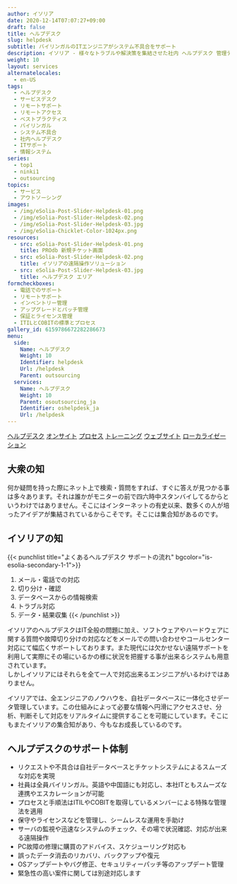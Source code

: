 ```yaml
---
author: イソリア
date: 2020-12-14T07:07:27+09:00
draft: false
title: ヘルプデスク
slug: helpdesk
subtitle: バイリンガルのITエンジニアがシステム不具合をサポート
description: イソリア - 様々なトラブルや解決策を集結させた社内 ヘルプデスク 管理データベースを利用し、バイリンガルITエンジニアによる迅速で信頼性の高いサポートを提供。
weight: 10
layout: services
alternatelocales:
  - en-US
tags:
  - ヘルプデスク
  - サービスデスク
  - リモートサポート
  - リモートアクセス
  - ベストプラクティス
  - バイリンガル
  - システム不具合
  - 社内ヘルプデスク
  - ITサポート
  - 情報システム
series:
  - top1
  - ninki1
  - outsourcing
topics:
  - サービス
  - アウトソーシング
images:
  - /img/eSolia-Post-Slider-Helpdesk-01.png
  - /img/eSolia-Post-Slider-Helpdesk-02.png
  - /img/eSolia-Post-Slider-Helpdesk-03.jpg
  - /img/eSolia-Chicklet-Color-1024px.png
resources:
  - src: eSolia-Post-Slider-Helpdesk-01.png
    title: PROdb 新規チケット画面
  - src: eSolia-Post-Slider-Helpdesk-02.png
    title: イソリアの遠隔操作ソリューション
  - src: eSolia-Post-Slider-Helpdesk-03.jpg
    title: ヘルプデスク エリア
formcheckboxes:
  - 電話でのサポート
  - リモートサポート
  - インベントリー管理
  - アップグレードとパッチ管理
  - 保証とライセンス管理
  - ITILとCOBITの標準とプロセス
gallery_id: 6159786672282286673
menu:
  side:
    Name: ヘルプデスク
    Weight: 10
    Identifier: helpdesk
    Url: /helpdesk
    Parent: outsourcing
  services:
    Name: ヘルプデスク
    Weight: 10
    Parent: osoutsourcing_ja
    Identifier: oshelpdesk_ja
    Url: /helpdesk
---
```


<div class="buttons has-addons is-hidden-tablet">
  <a class="button" href="/outsourcing"><span class="icon"><i class="fas fa-anchor"></i></span></a>
  <a class="button is-active" href="/helpdesk">ヘルプデスク</a>
  <a class="button" href="/on-site">オンサイト</a>
  <a class="button" href="/process">プロセス</a>
  <a class="button" href="/training">トレーニング</a>
  <a class="button" href="/website-design">ウェブサイト</a>
  <a class="button" href="/localization">ローカライゼーション</a>
</div>

## 大衆の知

何か疑問を持った際にネット上で検索・質問をすれば、すぐに答えが見つかる事は多々あります。それは誰かがモニターの前で四六時中スタンバイしてるからというわけではありません。そこにはインターネットの有史以来、数多くの人が培ったアイデアが集結されているからこそです。そこには集合知があるのです。

## イソリアの知

{{< punchlist title="よくあるヘルプデスク サポートの流れ" bgcolor="is-esolia-secondary-1-1">}}
1. メール・電話での対応
1. 切り分け・確認
1. データベースからの情報検索
1. トラブル対応
1. データ・結果収集
{{< /punchlist >}}

イソリアのヘルプデスクはIT全般の問題に加え、ソフトウェアやハードウェアに関する質問や故障切り分けの対応などをメールでの問い合わせやコールセンター対応にて幅広くサポートしております。また現代には欠かせない遠隔サポートを利用して実際にその場にいるかの様に状況を把握する事が出来るシステムも用意されています。<br>しかしイソリアにはそれらを全て一人で対応出来るエンジニアがいるわけではありません。

イソリアでは、全エンジニアのノウハウを、自社データベースに一体化させデータ管理しています。この仕組みによって必要な情報へ円滑にアクセスさせ、分析、判断そして対応をリアルタイムに提供することを可能にしています。そこにもまたイソリアの集合知があり、今もなお成長しているのです。

## ヘルプデスクのサポート体制

* リクエストや不具合は自社データベースとチケットシステムによるスムーズな対応を実現
* 社員は全員バイリンガル。英語や中国語にも対応し、本社ITともスムーズな連携やエスカレーションが可能
* プロセスと手順法はITILやCOBITを取得しているメンバーによる特殊な管理法を適用
* 保守やライセンスなどを管理し、シームレスな運用を手助け
* サーバの監視や迅速なシステムのチェック、その場で状況確認、対応が出来る遠隔操作
* PC故障の修理に購買のアドバイス、スケジューリング対応も
* 誤ったデータ消去のリカバリ、バックアップや復元
* OSアップデートやバグ修正、セキュリティーパッチ等のアップデート管理
* 緊急性の高い案件に関しては別途対応します

